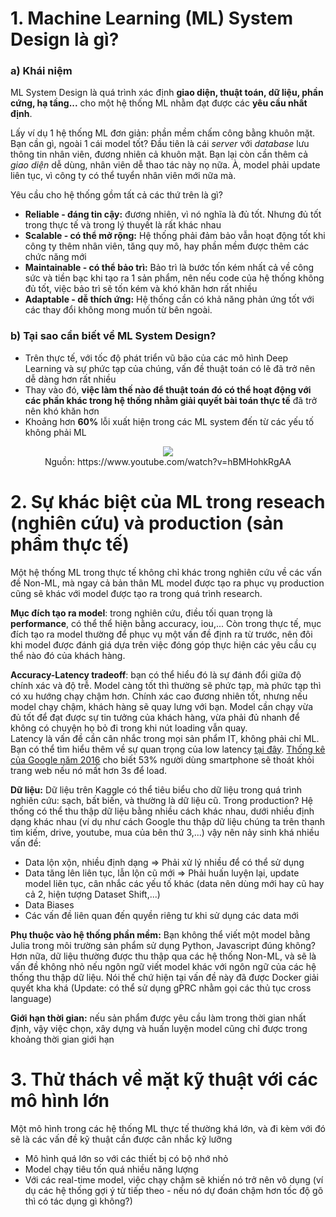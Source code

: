 # 1. Machine Learning (ML) System Design là gì?
### a) Khái niệm
ML System Design là quá trình xác định <b>giao diện, thuật toán, dữ liệu, phần cứng, hạ tầng...</b> cho một hệ thống ML nhằm đạt được các <b>yêu cầu nhất định</b>.

Lấy ví dụ 1 hệ thống ML đơn giản: phần mềm chấm công bằng khuôn mặt. Bạn cần gì, ngoài 1 cái model tốt? Đầu tiên là cái *server* với *database* lưu thông tin nhân viên, đương nhiên cả khuôn mặt. Bạn lại còn cần thêm cả *giao diện* dễ dùng, nhân viên dễ thao tác này nọ nữa. À, model phải update liên tục, vì công ty có thể tuyển nhân viên mới nữa mà.

Yêu cầu cho hệ thống gồm tất cả các thứ trên là gì? 
- <b>Reliable - đáng tin cậy:</b> đương nhiên, vì nó nghĩa là đủ tốt. Nhưng đủ tốt trong thực tế và trong lý thuyết là rất khác nhau
- <b>Scalable - có thể mở rộng:</b> Hệ thống phải đảm bảo vẫn hoạt động tốt khi công ty thêm nhân viên, tăng quy mô, hay phần mềm được thêm các chức năng mới
- <b>Maintainable - có thể bảo trì:</b> Bảo trì là bước tốn kém nhất cả về công sức và tiền bạc khi tạo ra 1 sản phẩm, nên nếu code của hệ thống không đủ tốt, việc bảo trì sẽ tốn kém và khó khăn hơn rất nhiều
- <b>Adaptable - dễ thích ứng:</b> Hệ thống cần có khả năng phản ứng tốt với các thay đổi không mong muốn từ bên ngoài. 

### b) Tại sao cần biết về ML System Design?
- Trên thực tế, với tốc độ phát triển vũ bão của các mô hình Deep Learning và sự phức tạp của chúng, vấn đề thuật toán có lẽ đã trở nên dễ dàng hơn rất nhiều
- Thay vào đó, **việc làm thế nào để thuật toán đó có thể hoạt động với các phần khác trong hệ thống nhằm giải quyết bài toán thực tế** đã trở nên khó khăn hơn
- Khoảng hơn **60%** lỗi xuất hiện trong các ML system đến từ các yếu tố không phải ML
<div align="center">
    <img src="https://images.viblo.asia/a7d16f49-b793-41e5-a5d9-c1dfc07b9cef.png"><br>
    Nguồn: https://www.youtube.com/watch?v=hBMHohkRgAA
</div>

# 2. Sự khác biệt của ML trong reseach (nghiên cứu) và production (sản phẩm thực tế)
Một hệ thống ML trong thực tế không chỉ khác trong nghiên cứu về các vấn đề Non-ML, mà ngay cả bản thân ML model được tạo ra phục vụ production cũng sẽ khác với model được tạo ra trong quá trình research.

**Mục đích tạo ra model**: trong nghiên cứu, điều tối quan trọng là <b>performance</b>, có thể thể hiện bằng accuracy, iou,... Còn trong thực tế, mục đích tạo ra model thường để phục vụ một vấn đề định ra từ trước, nên đôi khi model được đánh giá dựa trên việc đóng góp thực hiện các yêu cầu cụ thể nào đó của khách hàng.

**Accuracy-Latency tradeoff**: bạn có thể hiểu đó là sự đánh đổi giữa độ chính xác và độ trễ. Model càng tốt thì thường sẽ phức tạp, mà phức tạp thì có xu hướng chạy chậm hơn. Chính xác cao đương nhiên tốt, nhưng nếu model chạy chậm, khách hàng sẽ quay lưng với bạn. Model cần chạy vừa đủ tốt để đạt được sự tin tưởng của khách hàng, vừa phải đủ nhanh để không có chuyện họ bỏ đi trong khi nút loading vẫn quay.<br>
Latency là vấn đề cần cân nhắc trong mọi sản phẩm IT, không phải chỉ ML. Bạn có thể tìm hiểu thêm về sự quan trọng của low latency [tại đây](https://www.azul.com/blog/low-latency-effect-application-performance/). [Thống kê của Google năm 2016](https://www.thinkwithgoogle.com/consumer-insights/consumer-trends/mobile-site-load-time-statistics/) cho biết 53% người dùng smartphone sẽ thoát khỏi trang web nếu nó mất hơn 3s để load.

**Dữ liệu:** Dữ liệu trên Kaggle có thể tiêu biểu cho dữ liệu trong quá trình nghiên cứu: sạch, bất biến, và thường là dữ liệu cũ. Trong production? Hệ thống có thể thu thập dữ liệu bằng nhiều cách khác nhau, dưới nhiều định dạng khác nhau (ví dụ như cách Google thu thập dữ liệu chúng ta trên thanh tìm kiếm, drive, youtube, mua của bên thứ 3,...) vậy nên nảy sinh khá nhiều vấn đề:
- Data lộn xộn, nhiều định dạng => Phải xử lý nhiều để có thể sử dụng
- Data tăng lên liên tục, lẫn lộn cũ mới => Phải huấn luyện lại, update model liên tục, cân nhắc các yếu tố khác (data nên dùng mới hay cũ hay cả 2, hiện tượng Dataset Shift,...)
- Data Biases
- Các vấn đề liên quan đến quyền riêng tư khi sử dụng các data mới

**Phụ thuộc vào hệ thống phần mềm:** Bạn không thể viết một model bằng Julia trong môi trường sản phẩm sử dụng Python, Javascript đúng không? Hơn nữa, dữ liệu thường được thu thập qua các hệ thống Non-ML, và sẽ là vấn đề không nhỏ nếu ngôn ngữ viết model khác với ngôn ngữ của các hệ thống thu thập dữ liệu. Nói thế chứ hiện tại vấn đề này đã được Docker giải quyết kha khá
(Update: có thể sử dụng gPRC nhằm gọi các thủ tục cross language)

**Giới hạn thời gian:** nếu sản phẩm được yêu cầu làm trong thời gian nhất định, vậy việc chọn, xây dựng và huấn luyện model cũng chỉ được trong khoảng thời gian giới hạn

# 3. Thử thách về mặt kỹ thuật với các mô hình lớn
Một mô hình trong các hệ thống ML thực tế thường khá lớn, và đi kèm với đó sẽ là các vấn đề kỹ thuật cần được cân nhắc kỹ lưỡng
- Mô hình quá lớn so với các thiết bị có bộ nhớ nhỏ
- Model chạy tiêu tốn quá nhiều năng lượng
- Với các real-time model, việc chạy chậm sẽ khiến nó trở nên vô dụng (ví dụ các hệ thống gợi ý từ tiếp theo - nếu nó dự đoán chậm hơn tốc độ gõ thì có tác dụng gì không?)